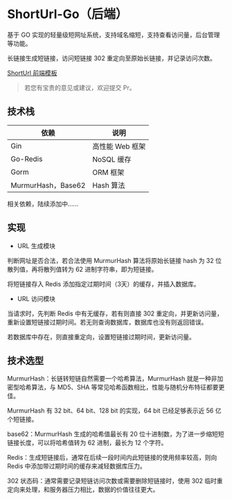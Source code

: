 # ShortUrl-Go（后端）
基于 GO 实现的轻量级短网址系统，支持域名缩短，支持查看访问量，后台管理等功能。

长链接生成短链接，访问短链接 302 重定向至原始长链接，并记录访问次数。

[ShortUrl 前端模板](https://github.com/xingly-cn/ShortUrlPre-Vue)

> 若您有宝贵的意见或建议，欢迎提交 Pr。

## 技术栈
| 依赖        | 说明                  |
| ----------- | --------------------- |
| Gin | 高性能 Web 框架             |
| Go-Redis   | NoSQL 缓存              |
| Gorm     | ORM 框架              |
| MurmurHash，Base62     | Hash 算法 |

相关依赖，陆续添加中......

## 实现
- URL 生成模块

判断网址是否合法，若合法使用 MurmurHash 算法将原始长链接 hash 为 32 位散列值，再将散列值转为 62 进制字符串，即为短链接。

将短链接存入 Redis 添加指定过期时间（3天）的缓存，并插入数据库。

- URL 访问模块

当请求时，先判断 Redis 中有无缓存，若有则直接 302 重定向，并更新访问量，重新设置短链接过期时间。若无则查询数据库，数据库也没有则返回错误。

若数据库中存在，则直接重定向，设置短链接过期时间，更新访问量。

## 技术选型
MurmurHash：长链转短链自然需要一个哈希算法，MurmurHash 就是一种非加密型哈希算法，与 MD5、SHA 等常见哈希函数相比，性能与随机分布特征都要更佳。

MurmurHash 有 32 bit、64 bit、128 bit 的实现，64 bit 已经足够表示近 56 亿个短链接。

base62：MurmurHash 生成的哈希值最长有 20 位十进制数，为了进一步缩短短链接长度，可以将哈希值转为 62 进制，最长为 12 个字符。

Redis：生成短链接后，通常在后续一段时间内此短链接的使用频率较高，则向 Redis 中添加带过期时间的缓存来减轻数据库压力。

302 状态码：通常需要记录短链访问次数或需要删除短链接时，使用 302 临时重定向来处理，和服务器压力相比，数据的价值往往更大。
